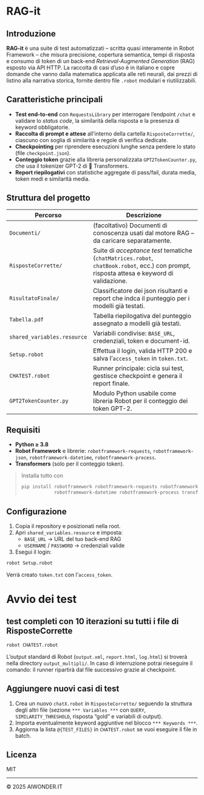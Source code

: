 # RAG-it

## Introduzione  
**RAG-it** è una suite di test automatizzati – scritta quasi interamente in Robot Framework – che misura precisione, copertura semantica, tempi di risposta e consumo di token di un back-end _Retrieval-Augmented Generation_ (RAG) esposto via API HTTP. La raccolta di casi d’uso è in italiano e copre domande che vanno dalla matematica applicata alle reti neurali, dai prezzi di listino alla narrativa storica, fornite dentro file `.robot` modulari e riutilizzabili.<!-- :contentReference[oaicite:0]{index=0} -->

## Caratteristiche principali  

* **Test end-to-end** con `RequestsLibrary` per interrogare l’endpoint `/chat` e validare lo _status code_, la similarità della risposta e la presenza di keyword obbligatorie.<!-- :contentReference[oaicite:1]{index=1} -->
* **Raccolta di prompt e attese** all’interno della cartella `RisposteCorrette/`, ciascuno con soglia di similarità e regole di verifica dedicate.<!-- :contentReference[oaicite:2]{index=2} -->
* **Checkpointing** per riprendere esecuzioni lunghe senza perdere lo stato (file `checkpoint.json`).<!-- :contentReference[oaicite:3]{index=3} -->
* **Conteggio token** grazie alla libreria personalizzata `GPT2TokenCounter.py`, che usa il tokenizer GPT-2 di 🤗 Transformers.<!-- :contentReference[oaicite:4]{index=4} -->
* **Report riepilogativi** con statistiche aggregate di pass/fail, durata media, token medi e similarità media.<!-- :contentReference[oaicite:5]{index=5} -->

## Struttura del progetto  

| Percorso | Descrizione |
|----------|-------------|
| `Documenti/` | (facoltativo) Documenti di conoscenza usati dal motore RAG – da caricare separatamente. |
| `RisposteCorrette/` | Suite di _acceptance test_ tematiche (`chatMatrices.robot`, `chatBook.robot`, ecc.) con prompt, risposta attesa e keyword di validazione.<!-- :contentReference[oaicite:6]{index=6} --> |
| `RisultatoFinale/` | Classificatore dei json risultanti e report che indca il punteggio per i modelli già testati.|
| `Tabella.pdf` | Tabella riepilogativa del punteggio assegnato a modelli già testati.|
| `shared_variables.resource` | Variabili condivise: `BASE_URL`, credenziali, token e document-id.<!-- :contentReference[oaicite:7]{index=7} --> |
| `Setup.robot` | Effettua il login, valida HTTP 200 e salva l’`access_token` in `token.txt`.<!-- :contentReference[oaicite:8]{index=8} --> |
| `CHATEST.robot` | Runner principale: cicla sui test, gestisce checkpoint e genera il report finale.<!-- :contentReference[oaicite:9]{index=9} --> |
| `GPT2TokenCounter.py` | Modulo Python usabile come libreria Robot per il conteggio dei token GPT-2.<!-- :contentReference[oaicite:10]{index=10} --> |

## Requisiti  

* **Python ≥ 3.8**  
* **Robot Framework** e librerie: `robotframework-requests`, `robotframework-json`, `robotframework-datetime`, `robotframework-process`.<!-- :contentReference[oaicite:11]{index=11} -->  
* **Transformers** (solo per il conteggio token).<!-- :contentReference[oaicite:12]{index=12} -->

> Installa tutto con  
> ```bash
> pip install robotframework robotframework-requests robotframework-json \
>             robotframework-datetime robotframework-process transformers
> ```

## Configurazione  

1. Copia il repository e posizionati nella root.  
2. Apri `shared_variables.resource` e imposta:  
   * `BASE_URL` → URL del tuo back-end RAG  
   * `USERNAME` / `PASSWORD` → credenziali valide  
3. Esegui il login:  
```bash
robot Setup.robot
```

Verrà creato `token.txt` con l’`access_token`.

# Avvio dei test

## test completi con 10 iterazioni su tutti i file di RisposteCorrette
```bash
robot CHATEST.robot
```

L’output standard di Robot (`output.xml`, `report.html`, `log.html`) si troverà nella directory `output_multipli/`. In caso di interruzione potrai rieseguire il comando: il runner ripartirà dal file successivo grazie al checkpoint.

## Aggiungere nuovi casi di test

1. Crea un nuovo `chatX.robot` in `RisposteCorrette/` seguendo la struttura degli altri file (sezione `*** Variables ***` con `QUERY`, `SIMILARITY_THRESHOLD`, risposta “gold” e variabili di output).
2. Importa eventualmente keyword aggiuntive nel blocco `*** Keywords ***`.
3. Aggiorna la lista `@{TEST_FILES}` in `CHATEST.robot` se vuoi eseguire il file in batch.


## Licenza

MIT

---

© 2025 AIWONDER.IT
